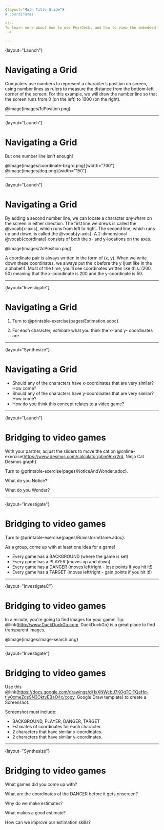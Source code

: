 ```yaml
---
{layout="Math Title Slide"}
# Coordinates

<!--
To learn more about how to use PearDeck, and how to view the embedded links on these slides without going into present mode visit https://help.peardeck.com/en
-->

---
```

{layout="Launch"}
# Navigating a Grid

Computers use numbers to represent a character’s position on screen, using number lines as rulers to measure the distance from the bottom-left corner of the screen. For this example, we will draw the number line so that the screen runs from 0 (on the left) to 1000 (on the right).

@image{images/1dPosition.png}

<!--
What is the coordinate of the Dog, if it’s on the left-hand edge of the screen?
What is the coordinate of the Dog, if it’s on the right-hand edge of the screen?
What is the coordinate of the Dog, if it’s in the center of the screen?
What coordinate would place the Dog beyond the left-hand edge of the screen?
What coordinate would place the Dog beyond the right-hand edge of the screen?
-->

---
{layout="Launch"}
# Navigating a Grid

But one number line isn't enough!

@image{images/coordinate-bkgrd.png}{width="700"}
@image{images/dog.png}{width="150"}

<!--
What are the coordinates of the Dog, if it’s on the upper left-hand edge of the screen?
-->

---
{layout="Launch"}
# Navigating a Grid

By adding a second number line, we can locate a character _anywhere_ on the screen in either direction. The first line we drews is called the @vocab{x-axis}, which runs from left to right. The second line, which runs up and down, is called the @vocab{y-axis}. A 2-dimensional @vocab{coordinate} consists of both the x- and y-locations on the axes.

@image{images/2dPosition.png}

A coordinate pair is always written in the form of (x, y). When we write down these coordinates, we always put the x before the y (just like in the alphabet!). Most of the time, you’ll see coordinates written like this: (200, 50) meaning that the x-coordinate is 200 and the y-coordinate is 50.

---
{layout="Investigate"}
# Navigating a Grid

1. Turn to @printable-exercise{pages/Estimation.adoc}.

1. For each character, _estimate_ what you think the x- and y- coordinates are.


---
{layout="Synthesize"}
# Navigating a Grid


- Should any of the characters have x-coordinates that are very similar? How come?
- Should any of the characters have y-coordinates that are very similar? How come?
- How do you think this concept relates to a video game? 

<!--
* Should any of the characters have x-coordinates that are very similar? How come?
** _Ninja Cat and the cloud have similar x-coordinates. They have the same horizontal position._
* Should any of the characters have y-coordinates that are very similar? How come?
** _The Ruby and the Dog have similar y-coordinates. They have the same vertical position._
* How do you think this concept relates to a video game?
** _Answers vary: we need to know where characters are on the screen, we need a way for players to interact with certain parts of the screen, etc_
-->

---
{layout="Launch"}
# Bridging to video games

With your partner, adjust the sliders to move the cat on @online-exercise{https://www.desmos.com/calculator/pbm9nxr2rd, Ninja Cat Desmos graph}.

Turn to @printable-exercise{pages/NoticeAndWonder.adoc}. 

What do you Notice?

What do you Wonder?


---
{layout="Investigate"}
# Bridging to video games

Turn to @printable-exercise{pages/BrainstormGame.adoc}.

As a group, come up with at least one idea for a game!
- Every game has a BACKGROUND (where the game is set)
- Every game has a PLAYER (moves up and down)
- Every game has a DANGER (moves left/right - lose points if you hit it!)
- Every game has a TARGET (moves left/right - gain points if you hit it!)

---
{layout="InvestigateC"}
# Bridging to video games

In a minute, you're going to find images for your game! Tip: @link{http://www.DuckDuckGo.com, DuckDuckGo} is a great place to find transparent images. 

@image{images/image-search.png}


---
{layout="Investigate"}
# Bridging to video games

Use this @link{https://docs.google.com/drawings/d/1xXNWcbJ7KOgTClFQeHq-tIy0xmeZds9N3OktvEBaO4c/copy, Google Draw template} to create a Screenshot.

Screenshot must include:
- BACKGROUND, PLAYER, DANGER, TARGET
- Estimates of coordinates for each character.
- 2 characters that have similar x-coordinates.
- 2 characters that have similar y-coordinates.

---
{layout="Synthesize"}
# Bridging to video games

What games did you come up with?

What are the coordinates of the DANGER before it gets onscreen?

Why do we make estimates? 

What makes a good estimate?

How can we improve our estimation skills? 

